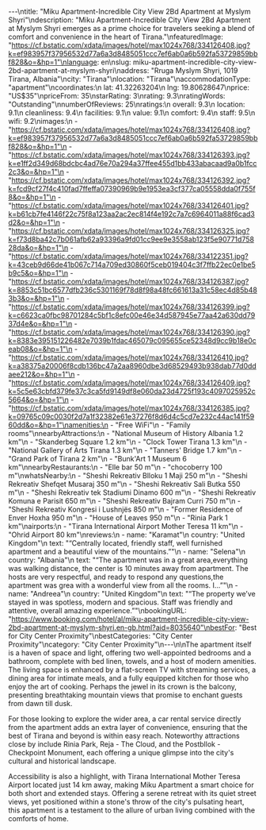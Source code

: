 ---\ntitle: "Miku Apartment-Incredible City View 2Bd Apartment at Myslym Shyri"\ndescription: "Miku Apartment-Incredible City View 2Bd Apartment at Myslym Shyri emerges as a prime choice for travelers seeking a blend of comfort and convenience in the heart of Tirana."\nfeaturedImage: "https://cf.bstatic.com/xdata/images/hotel/max1024x768/334126408.jpg?k=ef983957f37956532d77a6a3d8485051ccc7ef6ab0a6b592fa53729859bbf828&o=&hp=1"\nlanguage: en\nslug: miku-apartment-incredible-city-view-2bd-apartment-at-myslym-shyri\naddress: "Rruga Myslym Shyri, 1019 Tirana, Albania"\ncity: "Tirana"\nlocation: "Tirana"\naccommodationType: "apartment"\ncoordinates:\n  lat: 41.32263204\n  lng: 19.80628647\nprice: "US$35"\npriceFrom: 35\nstarRating: 3\nrating: 9.3\nratingWords: "Outstanding"\nnumberOfReviews: 25\nratings:\n  overall: 9.3\n  location: 9.1\n  cleanliness: 9.4\n  facilities: 9.1\n  value: 9.1\n  comfort: 9.4\n  staff: 9.5\n  wifi: 9.2\nimages:\n  - "https://cf.bstatic.com/xdata/images/hotel/max1024x768/334126408.jpg?k=ef983957f37956532d77a6a3d8485051ccc7ef6ab0a6b592fa53729859bbf828&o=&hp=1"\n  - "https://cf.bstatic.com/xdata/images/hotel/max1024x768/334126393.jpg?k=e1ff2d349d68bdcbc4ad76e70a294a37ffee455d1bb433abacaad9a0b1fcc2c3&o=&hp=1"\n  - "https://cf.bstatic.com/xdata/images/hotel/max1024x768/334126392.jpg?k=fcd9cf27f4c410fad7ffeffa07390969b9e1953ea3cf377ca05558dda0f755f8&o=&hp=1"\n  - "https://cf.bstatic.com/xdata/images/hotel/max1024x768/334126401.jpg?k=b61cb7fe4146f22c75f8a123aa2ac2ec814f4e192c7a7c6964011a88f6cad3d2&o=&hp=1"\n  - "https://cf.bstatic.com/xdata/images/hotel/max1024x768/334126325.jpg?k=f73d8ba42c7b061afb62a93396a9fd01cc9ee9e3558ab123f5e90771d75828da&o=&hp=1"\n  - "https://cf.bstatic.com/xdata/images/hotel/max1024x768/334122351.jpg?k=43ceb9d66de41b067c714a709ed30860f5ceb019404c3f7ffb22ec0e1be5b9c5&o=&hp=1"\n  - "https://cf.bstatic.com/xdata/images/hotel/max1024x768/334126387.jpg?k=8853c51bc6577dfb236c5301169f78d8f98a48fc661613a31c58ec4d85b483b3&o=&hp=1"\n  - "https://cf.bstatic.com/xdata/images/hotel/max1024x768/334126399.jpg?k=c6623ca0fbc98701284c5bf1c8efc00e46e34d587945e77aa42a630dd7937d4e&o=&hp=1"\n  - "https://cf.bstatic.com/xdata/images/hotel/max1024x768/334126390.jpg?k=8383e395151226482e7039b1fdac465079c095655ce52348d9cc9b18e0ceab08&o=&hp=1"\n  - "https://cf.bstatic.com/xdata/images/hotel/max1024x768/334126410.jpg?k=a38375a20006f8cdb136bc47a2aa8960dbe3d68529493b938dab77d0ddaee212&o=&hp=1"\n  - "https://cf.bstatic.com/xdata/images/hotel/max1024x768/334126409.jpg?k=5c5e63cbfd379fe37c3ca5fd9149df8e060da23d4725f193c4097025952c5664&o=&hp=1"\n  - "https://cf.bstatic.com/xdata/images/hotel/max1024x768/334126385.jpg?k=09765c09c0030f2d7a1f32382e61e37276f8d6d4c5cd7e232c44ac141f5960dd&o=&hp=1"\namenities:\n  - "Free WiFi"\n  - "Family rooms"\nnearbyAttractions:\n  - "National Museum of History Albania 1.2 km"\n  - "Skanderbeg Square 1.2 km"\n  - "Clock Tower Tirana 1.3 km"\n  - "National Gallery of Arts Tirana 1.3 km"\n  - "Tanners' Bridge 1.7 km"\n  - "Grand Park of Tirana 2 km"\n  - "Bunk'Art 1 Museum 6 km"\nnearbyRestaurants:\n  - "Elle bar 50 m"\n  - "chocoberry 100 m"\nwhatsNearby:\n  - "Sheshi Rekreativ Blloku 1 Maji 250 m"\n  - "Sheshi Rekreativ Shefqet Musaraj 350 m"\n  - "Sheshi Rekreativ Sali Butka 550 m"\n  - "Sheshi Rekreativ tek Stadiumi Dinamo 600 m"\n  - "Sheshi Rekreativ Komuna e Parisit 650 m"\n  - "Sheshi Rekreativ Bajram Curri 750 m"\n  - "Sheshi Rekreativ Kongresi i Lushnjës 850 m"\n  - "Former Residence of Enver Hoxha 950 m"\n  - "House of Leaves 950 m"\n  - "Rinia Park 1 km"\nairports:\n  - "Tirana International Airport Mother Teresa 11 km"\n  - "Ohrid Airport 80 km"\nreviews:\n  - name: "Karamat"\n    country: "United Kingdom"\n    text: "“Centrally located, friendly staff, well furnished apartment and a beautiful view of the mountains.”"\n  - name: "Selena"\n    country: "Albania"\n    text: "“The apartment was in a great area,everything was walking distance, the center is 10 minutes away from apartment. The hosts are very respectful, and ready to respond any questions,the apartment was grea with a wonderful view from all the rooms. I...”"\n  - name: "Andreea"\n    country: "United Kingdom"\n    text: "“The property we’ve stayed in was spotless, modern and spacious. Staff was friendly and attentive, overall amazing experience.”"\nbookingURL: "https://www.booking.com/hotel/al/miku-apartment-incredible-city-view-2bd-apartment-at-myslym-shyri.en-gb.html?aid=8035640"\nbestFor: "Best for City Center Proximity"\nbestCategories: "City Center Proximity"\ncategory: "City Center Proximity"\n---\n\nThe apartment itself is a haven of space and light, offering two well-appointed bedrooms and a bathroom, complete with bed linen, towels, and a host of modern amenities. The living space is enhanced by a flat-screen TV with streaming services, a dining area for intimate meals, and a fully equipped kitchen for those who enjoy the art of cooking. Perhaps the jewel in its crown is the balcony, presenting breathtaking mountain views that promise to enchant guests from dawn till dusk.

For those looking to explore the wider area, a car rental service directly from the apartment adds an extra layer of convenience, ensuring that the best of Tirana and beyond is within easy reach. Noteworthy attractions close by include Rinia Park, Reja - The Cloud, and the Postbllok - Checkpoint Monument, each offering a unique glimpse into the city's cultural and historical landscape.

Accessibility is also a highlight, with Tirana International Mother Teresa Airport located just 14 km away, making Miku Apartment a smart choice for both short and extended stays. Offering a serene retreat with its quiet street views, yet positioned within a stone's throw of the city's pulsating heart, this apartment is a testament to the allure of urban living combined with the comforts of home.